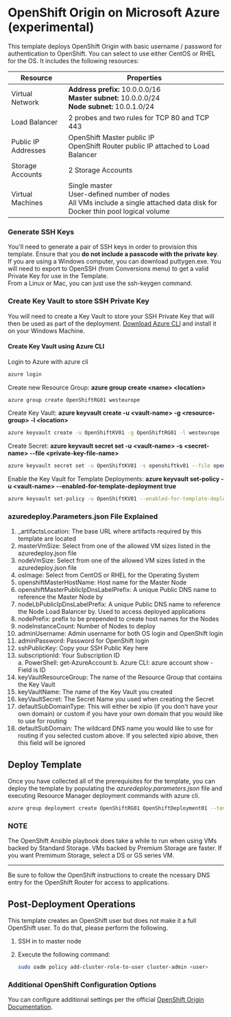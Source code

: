 # OpenShift Origin on Microsoft Azure (experimental)


This template deploys OpenShift Origin with basic username / password for authentication to OpenShift. You can select to use either CentOS or RHEL for the OS. It includes the following resources:

|Resource           |Properties                                                                                                                          |
|-------------------|------------------------------------------------------------------------------------------------------------------------------------|
|Virtual Network    |**Address prefix:** 10.0.0.0/16<br />**Master subnet:** 10.0.0.0/24<br />**Node subnet:** 10.0.1.0/24                               |
|Load Balancer      |2 probes and two rules for TCP 80 and TCP 443                                                                                       |
|Public IP Addresses|OpenShift Master public IP<br />OpenShift Router public IP attached to Load Balancer                                                |
|Storage Accounts   |2 Storage Accounts                                                                                                                  |
|Virtual Machines   |Single master<br />User-defined number of nodes<br />All VMs include a single attached data disk for Docker thin pool logical volume|

### Generate SSH Keys

You'll need to generate a pair of SSH keys in order to provision this template. Ensure that you **do not include a passcode with the private key**. <br/>
If you are using a Windows computer, you can download puttygen.exe.  You will need to export to OpenSSH (from Conversions menu) to get a valid Private Key for use in the Template.<br/>
From a Linux or Mac, you can just use the ssh-keygen command.

### Create Key Vault to store SSH Private Key

You will need to create a Key Vault to store your SSH Private Key that will then be used as part of the deployment. [Download Azure CLI](http://aka.ms/webpi-azure-cli) and install it on your Windows Machine.

#### Create Key Vault using Azure CLI<br/>
Login to Azure with azure cli
```sh
azure login
```
Create new Resource Group: **azure group create \<name\> \<location\>**
```sh
azure group create OpenShiftRG01 westeurope
```
Create Key Vault: **azure keyvault create -u \<vault-name\> -g \<resource-group\> -l \<location\>**
```sh
azure keyvault create -u OpenShiftKV01 -g OpenShiftRG01 -l westeurope
```
Create Secret: **azure keyvault secret set -u \<vault-name\> -s \<secret-name\> --file \<private-key-file-name\>**
```sh
azure keyvault secret set -u OpenShiftKV01 -s openshiftkv01 --file openshiftkv01.id_rsa
```
Enable the Key Vault for Template Deployments: **azure keyvault set-policy -u \<vault-name\> --enabled-for-template-deployment true**
```sh
azure keyvault set-policy -u OpenShiftKV01 --enabled-for-template-deployment true
```

### azuredeploy.Parameters.json File Explained

1.  \_artifactsLocation: The base URL where artifacts required by this template are located
2.  masterVmSize: Select from one of the allowed VM sizes listed in the azuredeploy.json file
3.  nodeVmSize: Select from one of the allowed VM sizes listed in the azuredeploy.json file
4.  osImage: Select from CentOS or RHEL for the Operating System
5.  openshiftMasterHostName: Host name for the Master Node
6.  openshiftMasterPublicIpDnsLabelPrefix: A unique Public DNS name to reference the Master Node by
7.  nodeLbPublicIpDnsLabelPrefix: A unique Public DNS name to reference the Node Load Balancer by.  Used to access deployed applications
8.  nodePrefix: prefix to be prepended to create host names for the Nodes
9.  nodeInstanceCount: Number of Nodes to deploy
10. adminUsername: Admin username for both OS login and OpenShift login
11. adminPassword: Password for OpenShift login
12. sshPublicKey: Copy your SSH Public Key here
13. subscriptionId: Your Subscription ID<br/>
    a. PowerShell: get-AzureAccount
	b. Azure CLI: azure account show - Field is ID
14. keyVaultResourceGroup: The name of the Resource Group that contains the Key Vault
15. keyVaultName: The name of the Key Vault you created
16. keyVaultSecret: The Secret Name you used when creating the Secret
17. defaultSubDomainType: This will either be xipio (if you don't have your own domain) or custom if you have your own domain that you would like to use for routing
18. defaultSubDomain: The wildcard DNS name you would like to use for routing if you selected custom above.  If you selected xipio above, then this field will be ignored

## Deploy Template

Once you have collected all of the prerequisites for the template, you can deploy the template by populating the *azuredeploy.parameters.json* file and executing Resource Manager deployment commands with azure cli. <br/>
```sh
azure group deployment create OpenShiftRG01 OpenShiftDeployment01 --template-file azuredeploy.json --parameters-file azuredeploy.parameters.json
```

### NOTE

The OpenShift Ansible playbook does take a while to run when using VMs backed by Standard Storage. VMs backed by Premium Storage are faster. If you want Premimum Storage, select a DS or GS series VM.
<hr />
Be sure to follow the OpenShift instructions to create the ncessary DNS entry for the OpenShift Router for access to applications.

## Post-Deployment Operations

This template creates an OpenShift user but does not make it a full OpenShift user.  To do that, please perform the following.

1. SSH in to master node
2. Execute the following command:

   ```sh
   sudo oadm policy add-cluster-role-to-user cluster-admin <user>
   ```
### Additional OpenShift Configuration Options

You can configure additional settings per the official [OpenShift Origin Documentation](https://docs.openshift.org/latest/welcome/index.html).
